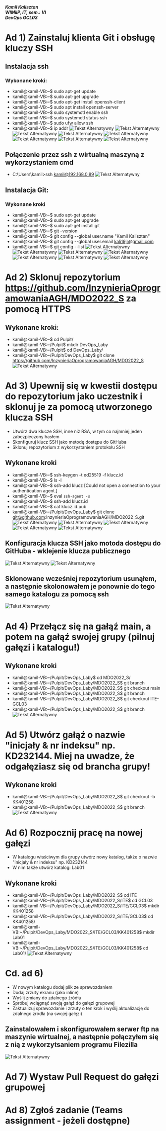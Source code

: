 ##### Kamil Kalisztan <br> WIMiIP, IT, sem.: VI <br> DevOps GCL03

# Ad 1) Zainstaluj klienta Git i obsługę kluczy SSH
## Instalacja ssh
### Wykonane kroki:
* kamil@kamil-VB:\~$ sudo apt-get update
* kamil@kamil-VB:\~$ sudo apt-get upgrade
* kamil@kamil-VB:\~$ sudo apt-get install openssh-client
* kamil@kamil-VB:\~$ sudo apt install openssh-server
* kamil@kamil-VB:\~$ sudo systemctl enable ssh
* kamil@kamil-VB:\~$ sudo systemctl status ssh
* kamil@kamil-VB:\~$ sudo ufw allow ssh
* kamil@kamil-VB:\~$ ip addr
![Tekst Alternatywny](./zrzut_ekranu_01.png "zrzut_ekranu_01")
![Tekst Alternatywny](./zrzut_ekranu_02.png "zrzut_ekranu_02")
![Tekst Alternatywny](./zrzut_ekranu_03.png "zrzut_ekranu_03")
![Tekst Alternatywny](./zrzut_ekranu_04.png "zrzut_ekranu_04")
![Tekst Alternatywny](./zrzut_ekranu_05.png "zrzut_ekranu_05")
![Tekst Alternatywny](./zrzut_ekranu_06.png "zrzut_ekranu_06")
![Tekst Alternatywny](./zrzut_ekranu_07.png "zrzut_ekranu_07")
![Tekst Alternatywny](./zrzut_ekranu_08.png "zrzut_ekranu_08")
## Połączenie przez ssh z wirtualną maszyną z wykorzystaniem cmd 
* C:\Users\kamil>ssh kamil@192.168.0.89
![Tekst Alternatywny](./zrzut_ekranu_09.png "zrzut_ekranu_09")
## Instalacja Git:
### Wykonane kroki
* kamil@kamil-VB:~$ sudo apt-get update
* kamil@kamil-VB:~$ sudo apt-get upgrade  
* kamil@kamil-VB:~$ sudo apt-get install git
* kamil@kamil-VB:~$ git –version
* kamil@kamil-VB:~$ git config --global user.name "Kamil Kalisztan"
* kamil@kamil-VB:~$ git config --global user.email kali19jr@gmail.com
* kamil@kamil-VB:~$ git config --list
![Tekst Alternatywny](./zrzut_ekranu_10.png "zrzut_ekranu_10")
![Tekst Alternatywny](./zrzut_ekranu_11.png "zrzut_ekranu_11")
![Tekst Alternatywny](./zrzut_ekranu_12.png "zrzut_ekranu_12")
![Tekst Alternatywny](./zrzut_ekranu_13.png "zrzut_ekranu_13")
![Tekst Alternatywny](./zrzut_ekranu_14.png "zrzut_ekranu_14")
![Tekst Alternatywny](./zrzut_ekranu_15.png "zrzut_ekranu_15")
![Tekst Alternatywny](./zrzut_ekranu_16.png "zrzut_ekranu_16")

# Ad 2) Sklonuj repozytorium https://github.com/InzynieriaOprogramowaniaAGH/MDO2022_S za pomocą HTTPS

## Wykonane kroki:
* kamil@kamil-VB:~$ cd Pulpit/
* kamil@kamil-VB:~/Pulpit$ mkdir DevOps_Laby
* kamil@kamil-VB:~/Pulpit$ cd DevOps_Laby/
* kamil@kamil-VB:~/Pulpit/DevOps_Laby$ git clone https://github.com/InzynieriaOprogramowaniaAGH/MDO2022_S
![Tekst Alternatywny](./zrzut_ekranu_17.png "zrzut_ekranu_17")

# Ad 3) Upewnij się w kwestii dostępu do repozytorium jako uczestnik i sklonuj je za pomocą utworzonego klucza SSH
*	Utwórz dwa klucze SSH, inne niż RSA, w tym co najmniej jeden zabezpieczony hasłem
*	Skonfiguruj klucz SSH jako metodę dostępu do GitHuba
*	Sklonuj repozytorium z wykorzystaniem protokołu SSH

## Wykonane kroki 
* kamil@kamil-VB:~$ ssh-keygen -t ed25519 -f klucz.id
* kamil@kamil-VB:~$ ls -l
* kamil@kamil-VB:~$ ssh-add klucz
	[Could not open a connection to your authentication agent.]
* kamil@kamil-VB:~$ eval `ssh-agent -s`
* kamil@kamil-VB:~$ ssh-add klucz.id
* kamil@kamil-VB:~$ cat klucz.id.pub
* kamil@kamil-VB:~/Pulpit/DevOps_Laby$ git clone git@github.com:InzynieriaOprogramowaniaAGH/MDO2022_S.git
![Tekst Alternatywny](./zrzut_ekranu_18.png "zrzut_ekranu_18")
![Tekst Alternatywny](./zrzut_ekranu_19.png "zrzut_ekranu_19")
![Tekst Alternatywny](./zrzut_ekranu_20.png "zrzut_ekranu_20")
![Tekst Alternatywny](./zrzut_ekranu_21.png "zrzut_ekranu_21")
![Tekst Alternatywny](./zrzut_ekranu_22.png "zrzut_ekranu_22")
## Konfiguracja klucza SSH jako motoda dostępu do GitHuba - wklejenie klucza publicznego
![Tekst Alternatywny](./zrzut_ekranu_23.png "zrzut_ekranu_23")
![Tekst Alternatywny](./zrzut_ekranu_24.png "zrzut_ekranu_24")
## Sklonowane wcześniej repozytorium usunąłem, a następnie skolonowałem je ponownie do tego samego katalogu za pomocą ssh 
![Tekst Alternatywny](./zrzut_ekranu_25.png "zrzut_ekranu_25")

# Ad 4) Przełącz się na gałąź main, a potem na gałąź swojej grupy (pilnuj gałęzi i katalogu!)

## Wykonane kroki 
* kamil@kamil-VB:~/Pulpit/DevOps_Laby$ cd MDO2022_S/
* kamil@kamil-VB:~/Pulpit/DevOps_Laby/MDO2022_S$ git branch
* kamil@kamil-VB:~/Pulpit/DevOps_Laby/MDO2022_S$ git checkout main
* kamil@kamil-VB:~/Pulpit/DevOps_Laby/MDO2022_S$ git branch
* kamil@kamil-VB:~/Pulpit/DevOps_Laby/MDO2022_S$ git checkout ITE-GCL03
* kamil@kamil-VB:~/Pulpit/DevOps_Laby/MDO2022_S$ git branch
![Tekst Alternatywny](./zrzut_ekranu_26.png "zrzut_ekranu_26")

# Ad 5) Utwórz gałąź o nazwie "inicjały & nr indeksu" np. KD232144. Miej na uwadze, że odgałęziasz się od brancha grupy!

## Wykonane kroki 
* kamil@kamil-VB:~/Pulpit/DevOps_Laby/MDO2022_S$ git checkout -b KK401258
* kamil@kamil-VB:~/Pulpit/DevOps_Laby/MDO2022_S$ git branch
![Tekst Alternatywny](./zrzut_ekranu_27.png "zrzut_ekranu_27")

# Ad 6) Rozpocznij pracę na nowej gałęzi
* W katalogu właściwym dla grupy utwórz nowy katalog, także o nazwie "inicjały & nr indeksu" np. KD232144
* W nim także utwórz katalog: Lab01

## Wykonane kroki 
* kamil@kamil-VB:~/Pulpit/DevOps_Laby/MDO2022_S$ cd ITE
* kamil@kamil-VB:~/Pulpit/DevOps_Laby/MDO2022_S/ITE$ cd GCL03
* kamil@kamil-VB:~/Pulpit/DevOps_Laby/MDO2022_S/ITE/GCL03$ mkdir KK401258
* kamil@kamil-VB:~/Pulpit/DevOps_Laby/MDO2022_S/ITE/GCL03$ cd KK401258/
* kamil@kamil-VB:~/Pulpit/DevOps_Laby/MDO2022_S/ITE/GCL03/KK401258$ mkdir Lab01
* kamil@kamil-VB:~/Pulpit/DevOps_Laby/MDO2022_S/ITE/GCL03/KK401258$ cd Lab01/
![Tekst Alternatywny](./zrzut_ekranu_28.png "zrzut_ekranu_28")

# Cd. ad 6) 
* W nowym katalogu dodaj plik ze sprawozdaniem
* Dodaj zrzuty ekranu (jako inline)
* Wyślij zmiany do zdalnego źródła
* Spróbuj wciągnąć swoją gałąź do gałęzi grupowej
* Zaktualizuj sprawozdanie i zrzuty o ten krok i wyślij aktualizację do zdalnego źródła (na swojej gałęzi)
## Zainstalowałem i skonfigurowałem serwer ftp na maszynie wirtualnej, a następnie połączyłem się z nią z wykorzytsaniem programu Filezilla
![Tekst Alternatywny](./zrzut_ekranu_28.png "zrzut_ekranu_29")


# Ad 7) Wystaw Pull Request do gałęzi grupowej

# Ad 8) Zgłoś zadanie (Teams assignment - jeżeli dostępne)


